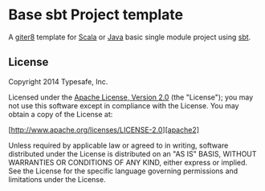 Base sbt Project template
==================

A [giter8] template for [Scala] or [Java] basic single module project using [sbt].

License
-------

Copyright 2014 Typesafe, Inc.

Licensed under the [Apache License, Version 2.0][apache2] (the "License"); you
may not use this software except in compliance with the License. You may obtain
a copy of the License at:

[http://www.apache.org/licenses/LICENSE-2.0][apache2]

Unless required by applicable law or agreed to in writing, software distributed
under the License is distributed on an "AS IS" BASIS, WITHOUT WARRANTIES OR
CONDITIONS OF ANY KIND, either express or implied. See the License for the
specific language governing permissions and limitations under the License.

[giter8]: https://github.com/n8han/giter8
[Scala]: http://www.scala-lang.org/
[Java]: http://www.java.com/
[sbt]: http://github.com/harrah/xsbt/
[apache2]: http://www.apache.org/licenses/LICENSE-2.0


